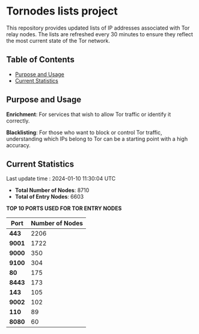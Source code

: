 # Tornodes lists project

This repository provides updated lists of IP addresses associated with Tor relay nodes. The lists are refreshed every 30 minutes to ensure they reflect the most current state of the Tor network.

## Table of Contents

- [Purpose and Usage](#purpose-and-usage)
- [Current Statistics](#current-statistics)


## Purpose and Usage

**Enrichment**: For services that wish to allow Tor traffic or identify it correctly.

**Blacklisting**: For those who want to block or control Tor traffic, understanding which IPs belong to Tor can be a starting point with a high accuracy.

## Current Statistics

Last update time : 2024-01-10 11:30:04 UTC

- **Total Number of Nodes**: 8710
- **Total of Entry Nodes**: 6603

**TOP 10 PORTS USED FOR TOR ENTRY NODES**

| **Port** | **Number of Nodes** |
|------|-----------------|
| **443**   | 2206  |
| **9001**   | 1722  |
| **9000**   | 350  |
| **9100**   | 304  |
| **80**   | 175  |
| **8443**   | 173  |
| **143**   | 105  |
| **9002**   | 102  |
| **110**   | 89  |
| **8080**   | 60  |

